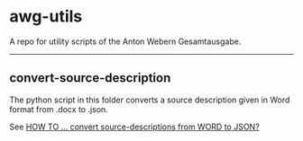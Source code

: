 # awg-utils

A repo for utility scripts of the Anton Webern Gesamtausgabe.

---

## convert-source-description

The python script in this folder converts a source description given in Word format from .docx to .json. 

See [HOW TO ... convert source-descriptions from WORD to JSON?](convert_source_description/README.md)
